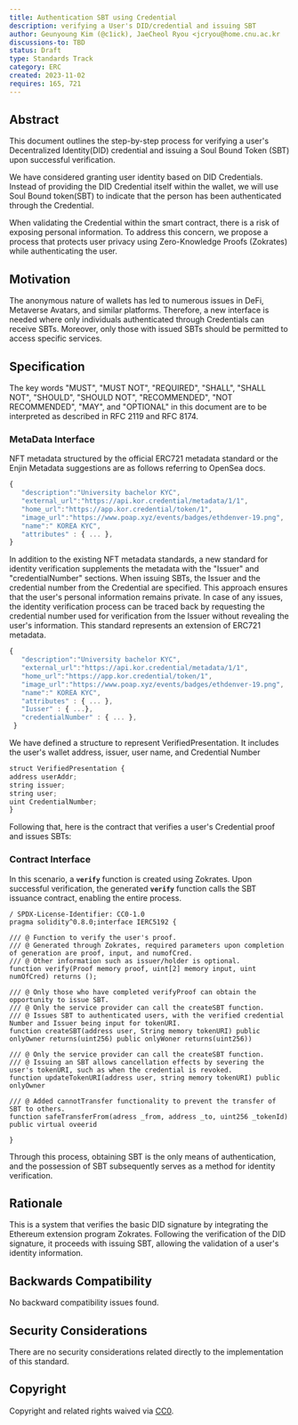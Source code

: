 ```yaml
---
title: Authentication SBT using Credential
description: verifying a User's DID/credential and issuing SBT
author: Geunyoung Kim (@c1ick), JaeCheol Ryou <jcryou@home.cnu.ac.kr
discussions-to: TBD
status: Draft
type: Standards Track
category: ERC
created: 2023-11-02
requires: 165, 721
---
```


<!--
  READ EIP-1 (https://eips.ethereum.org/EIPS/eip-1) BEFORE USING THIS TEMPLATE!

  This is the suggested template for new EIPs. After you have filled in the requisite fields, please delete these comments.

  Note that an EIP number will be assigned by an editor. When opening a pull request to submit your EIP, please use an abbreviated title in the filename, `eip-draft_title_abbrev.md`.

  The title should be 44 characters or less. It should not repeat the EIP number in title, irrespective of the category.

  TODO: Remove this comment before submitting
-->

## Abstract

<!--
  The Abstract is a multi-sentence (short paragraph) technical summary. This should be a very terse and human-readable version of the specification section. Someone should be able to read only the abstract to get the gist of what this specification does.

  TODO: Remove this comment before submitting
-->


This document outlines the step-by-step process for verifying a user's Decentralized Identity(DID) credential and issuing a Soul Bound Token (SBT) upon successful verification.

We have considered granting user identity based on DID Credentials. Instead of providing the DID Credential itself within the wallet, we will use Soul Bound token(SBT) to indicate that the person has been authenticated through the Credential.

When validating the Credential within the smart contract, there is a risk of exposing personal information. To address this concern, we propose a process that protects user privacy using Zero-Knowledge Proofs (Zokrates) while authenticating the user.


## Motivation

<!--
  This section is optional.

  The motivation section should include a description of any nontrivial problems the EIP solves. It should not describe how the EIP solves those problems, unless it is not immediately obvious. It should not describe why the EIP should be made into a standard, unless it is not immediately obvious.

  With a few exceptions, external links are not allowed. If you feel that a particular resource would demonstrate a compelling case for your EIP, then save it as a printer-friendly PDF, put it in the assets folder, and link to that copy.

  TODO: Remove this comment before submitting
-->

The anonymous nature of wallets has led to numerous issues in DeFi, Metaverse Avatars, and similar platforms. Therefore, a new interface is needed where only individuals authenticated through Credentials can receive SBTs. Moreover, only those with issued SBTs should be permitted to access specific services.


## Specification

<!--
  The Specification section should describe the syntax and semantics of any new feature. The specification should be detailed enough to allow competing, interoperable implementations for any of the current Ethereum platforms (besu, erigon, ethereumjs, go-ethereum, nethermind, or others).

  It is recommended to follow RFC 2119 and RFC 8170. Do not remove the key word definitions if RFC 2119 and RFC 8170 are followed.

  TODO: Remove this comment before submitting
-->


The key words "MUST", "MUST NOT", "REQUIRED", "SHALL", "SHALL NOT", "SHOULD", "SHOULD NOT", "RECOMMENDED", "NOT RECOMMENDED", "MAY", and "OPTIONAL" in this document are to be interpreted as described in RFC 2119 and RFC 8174.


### MetaData Interface


NFT metadata structured by the official ERC721 metadata standard or the Enjin Metadata suggestions are as follows referring to OpenSea docs.

```jsx
{
   "description":"University bachelor KYC",
   "external_url":"https://api.kor.credential/metadata/1/1",
   "home_url":"https://app.kor.credential/token/1",
   "image_url":"https://www.poap.xyz/events/badges/ethdenver-19.png",
   "name":" KOREA KYC",
   "attributes" : { ... },
}
```

In addition to the existing NFT metadata standards, a new standard for identity verification supplements the metadata with the "Issuer" and "credentialNumber" sections. When issuing SBTs, the Issuer and the credential number from the Credential are specified. This approach ensures that the user's personal information remains private. In case of any issues, the identity verification process can be traced back by requesting the credential number used for verification from the Issuer without revealing the user's information. This standard represents an extension of ERC721 metadata.

```jsx
{
   "description":"University bachelor KYC",
   "external_url":"https://api.kor.credential/metadata/1/1",
   "home_url":"https://app.kor.credential/token/1",
   "image_url":"https://www.poap.xyz/events/badges/ethdenver-19.png",
   "name":" KOREA KYC",
   "attributes" : { ... },
   "Iusser" : { ...},
   "credentialNumber" : { ... },
 }
```

We have defined a structure to represent VerifiedPresentation. It includes the user's wallet address, issuer, user name, and Credential Number

```jsx
struct VerifiedPresentation {
address userAddr;
string issuer;
string user;
uint CredentialNumber;
}
```

Following that, here is the contract that verifies a user's Credential proof and issues SBTs:


### Contract Interface


In this scenario, a **`verify`** function is created using Zokrates. Upon successful verification, the generated **`verify`** function calls the SBT issuance contract, enabling the entire process.

```
/ SPDX-License-Identifier: CC0-1.0
pragma solidity^0.8.0;interface IERC5192 {

/// @ Function to verify the user's proof.
/// @ Generated through Zokrates, required parameters upon completion of generation are proof, input, and numofCred.
/// @ Other information such as issuer/holder is optional.
function verify(Proof memory proof, uint[2] memory input, uint numOfCred) returns ();

/// @ Only those who have completed verifyProof can obtain the opportunity to issue SBT.
/// @ Only the service provider can call the createSBT function.
/// @ Issues SBT to authenticated users, with the verified credential Number and Issuer being input for tokenURI.
function createSBT(address user, String memory tokenURI) public onlyOwner returns(uint256) public onlyWoner returns(uint256))

/// @ Only the service provider can call the createSBT function.
/// @ Issuing an SBT allows cancellation effects by severing the user's tokenURI, such as when the credential is revoked.
function updateTokenURI(address user, string memory tokenURI) public onlyOwner

/// @ Added cannotTransfer functionality to prevent the transfer of SBT to others.
function safeTransferFrom(adress _from, address _to, uint256 _tokenId) public virtual oveerid

}
```

Through this process, obtaining SBT is the only means of authentication, and the possession of SBT subsequently serves as a method for identity verification.


## Rationale

<!--
  The rationale fleshes out the specification by describing what motivated the design and why particular design decisions were made. It should describe alternate designs that were considered and related work, e.g. how the feature is supported in other languages.

  The current placeholder is acceptable for a draft.

  TODO: Remove this comment before submitting
-->

This is a system that verifies the basic DID signature by integrating the Ethereum extension program Zokrates. Following the verification of the DID signature, it proceeds with issuing SBT, allowing the validation of a user's identity information.


## Backwards Compatibility

<!--

  This section is optional.

  All EIPs that introduce backwards incompatibilities must include a section describing these incompatibilities and their severity. The EIP must explain how the author proposes to deal with these incompatibilities. EIP submissions without a sufficient backwards compatibility treatise may be rejected outright.

  The current placeholder is acceptable for a draft.

  TODO: Remove this comment before submitting
-->

No backward compatibility issues found.


## Security Considerations

<!--
  All EIPs must contain a section that discusses the security implications/considerations relevant to the proposed change. Include information that might be important for security discussions, surfaces risks and can be used throughout the life cycle of the proposal. For example, include security-relevant design decisions, concerns, important discussions, implementation-specific guidance and pitfalls, an outline of threats and risks and how they are being addressed. EIP submissions missing the "Security Considerations" section will be rejected. An EIP cannot proceed to status "Final" without a Security Considerations discussion deemed sufficient by the reviewers.

  The current placeholder is acceptable for a draft.

  TODO: Remove this comment before submitting
-->

There are no security considerations related directly to the implementation of this standard.

## Copyright

Copyright and related rights waived via [CC0](../LICENSE.md).
